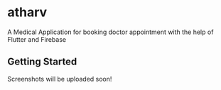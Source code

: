 # atharv

A Medical Application for booking doctor appointment with the help of Flutter and Firebase

## Getting Started

Screenshots will be uploaded soon!
